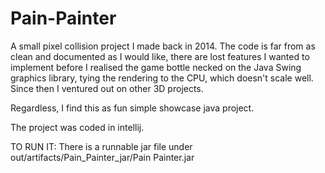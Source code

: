 Pain-Painter
============

A small pixel collision project I made back in 2014. The code is far from as clean and documented as I would like, 
there are lost features I wanted to implement before I realised the game bottle necked on the Java Swing graphics library,
tying the rendering to the CPU, which doesn't scale well. Since then I ventured out on other 3D projects.

Regardless, I find this as fun simple showcase java project.    

The project was coded in intellij.


TO RUN IT:
There is a runnable jar file under out/artifacts/Pain_Painter_jar/Pain Painter.jar
